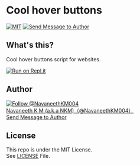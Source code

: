 # Cool hover buttons

[![MIT](https://img.shields.io/badge/License-MIT-blue.svg?maxAge=3600, "License")](https://github.com/navaneethkm004/cool-hover-buttons/blob/master/LICENSE) [![Send Message to Author](https://img.shields.io/static/v1?style=flat&logo=twitter&label=Message&color=1da1f2&link=https%3A%2F%2Ftwitter.com%2Fmessages%2Fcompose%3Frecipient_id%714816987336089600&link=https%3A%2F%2Ftwitter.com%2Fmessages%2Fcompose%3Frecipient_id%714816987336089600&message=%40NavaneethKM004&maxAge=3600, "Send Message to Author")](https://twitter.com/messages/compose?recipient_id=714816987336089600)<br>

## What's this?
Cool hover buttons script for websites.

[![Run on Repl.it](https://repl.it/badge/github/navaneethkm004/cool-hover-buttons)](https://repl.it/github/navaneethkm004/cool-hover-buttons)

## Author

[![Follow @NavaneethKM004](https://img.shields.io/twitter/follow/NavaneethKM004?label=Follow&style=social&maxAge=3600, "Follow")](https://twitter.com/intent/follow?screen_name=NavaneethKM004)<br>
[Navaneeth K M (a.k.a NKM)（@NavaneethKM004）](https://twitter.com/NavaneethKM004)<br>
[Send Message to Author](https://twitter.com/messages/compose?recipient_id=714816987336089600)

## License

This repo is under the MIT License.<br>
See [LICENSE](https://github.com/navaneethkm004/cool-hover-buttons/blob/master/LICENSE) File.
